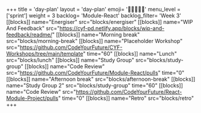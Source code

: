 +++
title = 'day-plan'
layout = 'day-plan'
emoji= '🧑🏽‍🤝‍🧑🏽'
menu_level = ['sprint']
weight = 3
backlog= 'Module-React'
backlog_filter= 'Week 3'
[[blocks]]
name="Energiser"
src="blocks/energiser"
[[blocks]]
name="WIP And Feedback"
src="https://cyf-pd.netlify.app/blocks/wip-and-feedback/readme/"
[[blocks]]
name="Morning break"
src="blocks/morning-break"
[[blocks]]
name="Placeholder Workshop"
src="https://github.com/CodeYourFuture/CYF-Workshops/tree/main/template"
time="60"
[[blocks]]
name="Lunch"
src="blocks/lunch"
[[blocks]]
name="Study Group"
src="blocks/study-group"
[[blocks]]
name="Code Review"
src="https://github.com/CodeYourFuture/Module-React/pulls"
time="0"
[[blocks]]
name="Afternoon break"
src="blocks/afternoon-break"
[[blocks]]
name="Study Group 2"
src="blocks/study-group"
time="60"
[[blocks]]
name="Code Review"
src="https://github.com/CodeYourFuture/React-Module-Project/pulls"
time="0"
[[blocks]]
name="Retro"
src="blocks/retro"
+++
